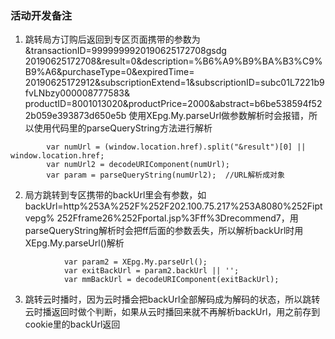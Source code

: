 


### 活动开发备注

1. 跳转局方订购后返回到专区页面携带的参数为
&transactionID=9999999920190625172708gsdg
20190625172708&result=0&description=%B6%A9%B9%BA%B3%C9%B9%A6&purchaseType=0&expiredTime=
20190625172912&subscriptionExtend=1&subscriptionID=subc01L7221b9fvLNbzy000008777583&
productID=8001013020&productPrice=2000&abstract=b6be538594f522b059e393873d650e5b
使用XEpg.My.parseUrl做参数解析时会报错，所以使用代码里的parseQueryString方法进行解析
```
        var numUrl = (window.location.href).split("&result")[0] || window.location.href;
    	var numUrl2 = decodeURIComponent(numUrl);
    	var param = parseQueryString(numUrl2);  //URL解析成对象
```
2. 局方跳转到专区携带的backUrl里会有参数，如backUrl=http%253A%252F%252F202.100.75.217%253A8080%252Fiptvepg%
252Fframe26%252Fportal.jsp%3Fff%3Drecommend7，用parseQueryString解析时会把ff后面的参数丢失，所以解析backUrl时用XEpg.My.parseUrl()解析
```
            var param2 = XEpg.My.parseUrl();
	        var exitBackUrl = param2.backUrl || '';
	        var mmBackUrl = decodeURIComponent(exitBackUrl);
```
3. 跳转云时播时，因为云时播会把backUrl全部解码成为解码的状态，所以跳转云时播返回时做个判断，如果从云时播回来就不再解析backUrl，用之前存到cookie里的backUrl返回




